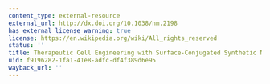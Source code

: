 ```yaml
---
content_type: external-resource
external_url: http://dx.doi.org/10.1038/nm.2198
has_external_license_warning: true
license: https://en.wikipedia.org/wiki/All_rights_reserved
status: ''
title: Therapeutic Cell Engineering with Surface-Conjugated Synthetic Nanoparticles
uid: f9196282-1fa1-41e8-adfc-df4f389d6e95
wayback_url: ''
---
```

